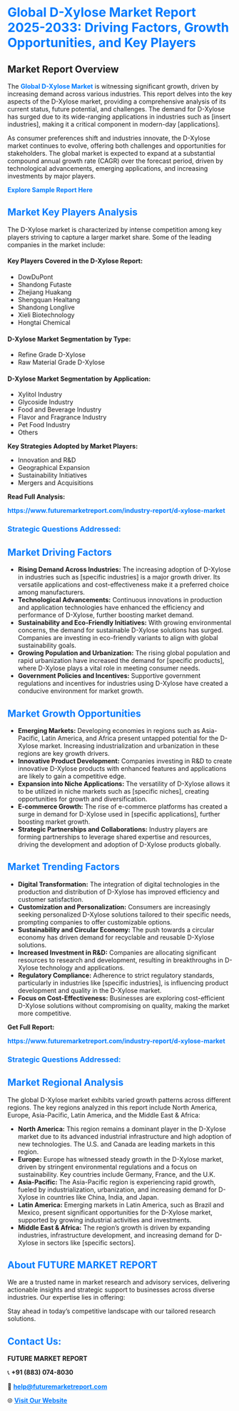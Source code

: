 <h1 style="color: #007BFF;">Global D-Xylose Market Report 2025-2033: Driving Factors, Growth Opportunities, and Key Players</h1>

<section id="overview">
<h2>Market Report Overview</h2>
<p>The <a href="https://www.futuremarketreport.com/industry-report/d-xylose-market" style="color: #007BFF; text-decoration: none;"><strong>Global D-Xylose Market</strong></a> is witnessing significant growth, driven by increasing demand across various industries. This report delves into the key aspects of the D-Xylose market, providing a comprehensive analysis of its current status, future potential, and challenges. The demand for D-Xylose has surged due to its wide-ranging applications in industries such as [insert industries], making it a critical component in modern-day [applications].</p>
<p>As consumer preferences shift and industries innovate, the D-Xylose market continues to evolve, offering both challenges and opportunities for stakeholders. The global market is expected to expand at a substantial compound annual growth rate (CAGR) over the forecast period, driven by technological advancements, emerging applications, and increasing investments by major players.</p>
</section>

<section id="overview">
<p><a href="https://www.futuremarketreport.com/request-sample/reportId=61186" style="color: #007BFF; text-decoration: none;"><strong>Explore Sample Report Here</strong></a></p>
</section>

<section id="key-players">
<h2 style="color: #007BFF;">Market Key Players Analysis</h2>
<p>The D-Xylose market is characterized by intense competition among key players striving to capture a larger market share. Some of the leading companies in the market include:</p>
<h4>Key Players Covered in the D-Xylose Report:</h4>
<ul><li>DowDuPont</li><li>Shandong Futaste</li><li>Zhejiang Huakang</li><li>Shengquan Healtang</li><li>Shandong Longlive</li><li>Xieli Biotechnology</li><li>Hongtai Chemical</li></ul>
<h4>D-Xylose Market Segmentation by Type:</h4>
<ul><li>Refine Grade D-Xylose</li><li>Raw Material Grade D-Xylose</li></ul>

<h4>D-Xylose Market Segmentation by Application:</h4>
<ul><li>Xylitol Industry</li><li>Glycoside Industry</li><li>Food and Beverage Industry</li><li>Flavor and Fragrance Industry</li><li>Pet Food Industry</li><li>Others</li></ul>
<p><strong>Key Strategies Adopted by Market Players:</strong></p>
<ul>
<li>Innovation and R&D</li>
<li>Geographical Expansion</li>
<li>Sustainability Initiatives</li>
<li>Mergers and Acquisitions</li>
</ul>
</section>

<section>
<p><strong>Read Full Analysis: </strong></p><a href="https://www.futuremarketreport.com/industry-report/d-xylose-market" style="color: #007BFF; text-decoration: none;"><strong>https://www.futuremarketreport.com/industry-report/d-xylose-market</strong></a>
<h3 style="color: #007BFF;">Strategic Questions Addressed:</h3>
</section>

<section id="driving-factors">
<h2 style="color: #007BFF;">Market Driving Factors</h2>
<ul>
<li><strong>Rising Demand Across Industries:</strong> The increasing adoption of D-Xylose in industries such as [specific industries] is a major growth driver. Its versatile applications and cost-effectiveness make it a preferred choice among manufacturers.</li>
<li><strong>Technological Advancements:</strong> Continuous innovations in production and application technologies have enhanced the efficiency and performance of D-Xylose, further boosting market demand.</li>
<li><strong>Sustainability and Eco-Friendly Initiatives:</strong> With growing environmental concerns, the demand for sustainable D-Xylose solutions has surged. Companies are investing in eco-friendly variants to align with global sustainability goals.</li>
<li><strong>Growing Population and Urbanization:</strong> The rising global population and rapid urbanization have increased the demand for [specific products], where D-Xylose plays a vital role in meeting consumer needs.</li>
<li><strong>Government Policies and Incentives:</strong> Supportive government regulations and incentives for industries using D-Xylose have created a conducive environment for market growth.</li>
</ul>
</section>

<section id="growth-opportunities">
<h2 style="color: #007BFF;">Market Growth Opportunities</h2>
<ul>
<li><strong>Emerging Markets:</strong> Developing economies in regions such as Asia-Pacific, Latin America, and Africa present untapped potential for the D-Xylose market. Increasing industrialization and urbanization in these regions are key growth drivers.</li>
<li><strong>Innovative Product Development:</strong> Companies investing in R&D to create innovative D-Xylose products with enhanced features and applications are likely to gain a competitive edge.</li>
<li><strong>Expansion into Niche Applications:</strong> The versatility of D-Xylose allows it to be utilized in niche markets such as [specific niches], creating opportunities for growth and diversification.</li>
<li><strong>E-commerce Growth:</strong> The rise of e-commerce platforms has created a surge in demand for D-Xylose used in [specific applications], further boosting market growth.</li>
<li><strong>Strategic Partnerships and Collaborations:</strong> Industry players are forming partnerships to leverage shared expertise and resources, driving the development and adoption of D-Xylose products globally.</li>
</ul>
</section>

<section id="trending-factors">
<h2 style="color: #007BFF;">Market Trending Factors</h2>
<ul>
<li><strong>Digital Transformation:</strong> The integration of digital technologies in the production and distribution of D-Xylose has improved efficiency and customer satisfaction.</li>
<li><strong>Customization and Personalization:</strong> Consumers are increasingly seeking personalized D-Xylose solutions tailored to their specific needs, prompting companies to offer customizable options.</li>
<li><strong>Sustainability and Circular Economy:</strong> The push towards a circular economy has driven demand for recyclable and reusable D-Xylose solutions.</li>
<li><strong>Increased Investment in R&D:</strong> Companies are allocating significant resources to research and development, resulting in breakthroughs in D-Xylose technology and applications.</li>
<li><strong>Regulatory Compliance:</strong> Adherence to strict regulatory standards, particularly in industries like [specific industries], is influencing product development and quality in the D-Xylose market.</li>
<li><strong>Focus on Cost-Effectiveness:</strong> Businesses are exploring cost-efficient D-Xylose solutions without compromising on quality, making the market more competitive.</li>
</ul>
</section>

<section>
<p><strong>Get Full Report: </strong></p><a href="https://www.futuremarketreport.com/industry-report/d-xylose-market" style="color: #007BFF; text-decoration: none;"><strong>https://www.futuremarketreport.com/industry-report/d-xylose-market</strong></a>
<h3 style="color: #007BFF;">Strategic Questions Addressed:</h3>
</section>


<section id="regional-analysis">
<h2 style="color: #007BFF;">Market Regional Analysis</h2>
<p>The global D-Xylose market exhibits varied growth patterns across different regions. The key regions analyzed in this report include North America, Europe, Asia-Pacific, Latin America, and the Middle East & Africa:</p>
<ul>
<li><strong>North America:</strong> This region remains a dominant player in the D-Xylose market due to its advanced industrial infrastructure and high adoption of new technologies. The U.S. and Canada are leading markets in this region.</li>
<li><strong>Europe:</strong> Europe has witnessed steady growth in the D-Xylose market, driven by stringent environmental regulations and a focus on sustainability. Key countries include Germany, France, and the U.K.</li>
<li><strong>Asia-Pacific:</strong> The Asia-Pacific region is experiencing rapid growth, fueled by industrialization, urbanization, and increasing demand for D-Xylose in countries like China, India, and Japan.</li>
<li><strong>Latin America:</strong> Emerging markets in Latin America, such as Brazil and Mexico, present significant opportunities for the D-Xylose market, supported by growing industrial activities and investments.</li>
<li><strong>Middle East & Africa:</strong> The region’s growth is driven by expanding industries, infrastructure development, and increasing demand for D-Xylose in sectors like [specific sectors].</li>
</ul>
</section>

<footer>
<h2 style="color: #007BFF;">About FUTURE MARKET REPORT</h2>
<p>We are a trusted name in market research and advisory services, delivering actionable insights and strategic support to businesses across diverse industries. Our expertise lies in offering:</p>

<p>Stay ahead in today’s competitive landscape with our tailored research solutions.</p>

<h2 style="color: #007BFF;">Contact Us:</h2>
<p><strong>FUTURE MARKET REPORT</strong></p>
<p>📞 <strong>+91 (883) 074-8030</strong></p>
<p>📧 <strong><a href="mailto:help@futuremarketreport.com" style="color: #007BFF;">help@futuremarketreport.com</a></strong></p>
<p>🌐 <strong><a href="https://www.futuremarketreport.com/" style="color: #007BFF;">Visit Our Website</a></strong></p>
</footer>